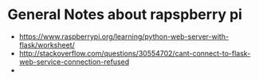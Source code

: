 # General Notes about rapspberry pi
* https://www.raspberrypi.org/learning/python-web-server-with-flask/worksheet/
* http://stackoverflow.com/questions/30554702/cant-connect-to-flask-web-service-connection-refused
* 
